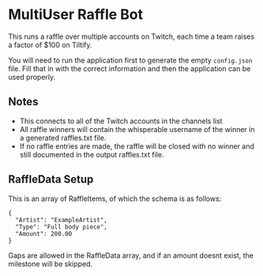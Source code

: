 # MultiUser Raffle Bot

This runs a raffle over multiple accounts on Twitch, each time a team raises a factor of $100 on Tiltify.

You will need to run the application first to generate the empty `config.json` file. Fill that in with the correct information and then the application can be used properly.

## Notes

* This connects to all of the Twitch accounts in the channels list
* All raffle winners will contain the whisperable username of the winner in a generated raffles.txt file.
* If no raffle entries are made, the raffle will be closed with no winner and still documented in the output raffles.txt file.

## RaffleData Setup

This is an array of RaffleItems, of which the schema is as follows:

```
{
  "Artist": "ExampleArtist",
  "Type": "Full body piece",
  "Amount": 200.00
}
```

Gaps are allowed in the RaffleData array, and if an amount doesnt exist, the milestone will be skipped.
